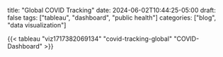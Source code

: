 title: "Global COVID Tracking"
date: 2024-06-02T10:44:25-05:00
draft: false
tags: ["tableau", "dashboard", "public health"]
categories: ["blog", "data visualization"]

{{< tableau "viz1717382069134" "covid-tracking-global" "COVID-Dashboard" >}}

